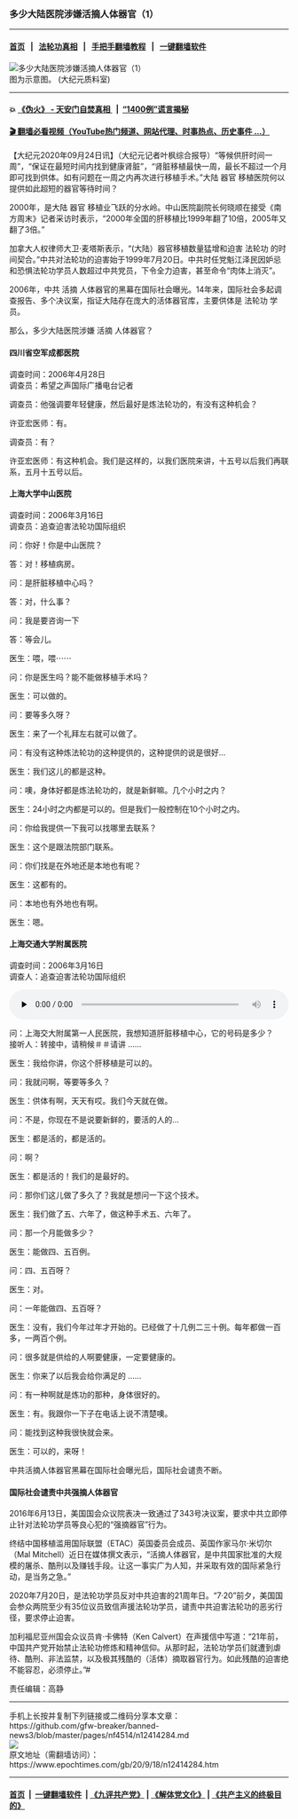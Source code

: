 ### 多少大陆医院涉嫌活摘人体器官（1）
------------------------

#### [首页](https://github.com/gfw-breaker/banned-news3/blob/master/README.md) &nbsp;&nbsp;|&nbsp;&nbsp; [法轮功真相](https://github.com/begood0513/basic/blob/master/README.md)  &nbsp;&nbsp;|&nbsp;&nbsp; [手把手翻墙教程](https://github.com/gfw-breaker/guides/wiki)  &nbsp;&nbsp;|&nbsp;&nbsp; [一键翻墙软件](https://github.com/gfw-breaker/nogfw/blob/master/README.md)  



<div><img alt="多少大陆医院涉嫌活摘人体器官（1）" class="attachment-djy_600_400 size-djy_600_400 wp-post-image" src="https://i.epochtimes.com/assets/uploads/2020/09/D1.jpg"/>
<div class="caption">
 图为示意图。 (大纪元质料室)
</div></div><hr/>

#### 💥 [《伪火》 - 天安门自焚真相 ](http://158.247.195.190:10000/videos/blog/weihuo.html)&nbsp; |&nbsp; [“1400例”谎言揭秘  ](http://158.247.195.190:10000/videos/blog/jiexi1400.html)

#### [ 🎬  翻墙必看视频（YouTube热门频道、网站代理、时事热点、历史事件 ...）](https://github.com/gfw-breaker/links/blob/master/banned.md)

<div><p>
 【大纪元2020年09月24日讯】（大纪元记者叶枫综合报导）“等候供肝时间一周”，“保证在最短时间内找到健康肾脏”，“肾脏移植最快一周，最长不超过一个月即可找到供体。如有问题在一周之内再次进行移植手术。”大陆
 <ok href="https://www.epochtimes.com/gb/tag/%E5%99%A8%E5%AE%98.html">
  器官
 </ok>
 移植医院何以提供如此超短的器官等待时间？
</p>
<p>
 2000年，是大陆
 <ok href="https://www.epochtimes.com/gb/tag/%E5%99%A8%E5%AE%98.html">
  器官
 </ok>
 移植业飞跃的分水岭。中山医院副院长何晓顺在接受《南方周末》记者采访时表示，“2000年全国的肝移植比1999年翻了10倍，2005年又翻了3倍。”
</p>
<p>
 加拿大人权律师大卫‧麦塔斯表示，“(大陆）器官移植数量猛增和迫害
 <ok href="https://www.epochtimes.com/gb/tag/%E6%B3%95%E8%BD%AE%E5%8A%9F.html">
  法轮功
 </ok>
 的时间契合。”中共对法轮功的迫害始于1999年7月20日。中共时任党魁江泽民因妒忌和恐惧法轮功学员人数超过中共党员，下令全力迫害，甚至命令“肉体上消灭”。
</p>
<p>
 2006年，中共
 <ok href="https://www.epochtimes.com/gb/tag/%E6%B4%BB%E6%91%98.html">
  活摘
 </ok>
 人体器官的黑幕在国际社会曝光。14年来，国际社会多起调查报告、多个决议案，指证大陆存在庞大的活体器官库，主要供体是
 <ok href="https://www.epochtimes.com/gb/tag/%E6%B3%95%E8%BD%AE%E5%8A%9F.html">
  法轮功
 </ok>
 学员。
</p>
<p>
 那么，多少大陆医院涉嫌
 <ok href="https://www.epochtimes.com/gb/tag/%E6%B4%BB%E6%91%98.html">
  活摘
 </ok>
 人体器官？
</p>
<h4>
 四川省空军成都医院
</h4>
<p>
 调查时间：2006年4月28日
 <br/>
 调查员：希望之声国际广播电台记者
</p>
<p>
 调查员：他强调要年轻健康，然后最好是炼法轮功的，有没有这种机会？
</p>
<p>
 许亚宏医师：有。
</p>
<p>
 调查员：有？
</p>
<p>
 许亚宏医师：有这种机会。我们是这样的，以我们医院来讲，十五号以后我们再联系，五月十五号以后。
</p>
<h4>
 上海大学中山医院
</h4>
<p>
 调查时间：2006年3月16日
 <br/>
 调查员：追查迫害法轮功国际组织
</p>
<p>
 问：你好！你是中山医院？
</p>
<p>
 答：对！移植病房。
</p>
<p>
 问：是肝脏移植中心吗？
</p>
<p>
 答：对，什么事？
</p>
<p>
 问：我是要咨询一下
</p>
<p>
 答：等会儿。
</p>
<p>
 医生：喂，喂⋯⋯
</p>
<p>
 问：你是医生吗？能不能做移植手术吗？
</p>
<p>
 医生：可以做的。
</p>
<p>
 问：要等多久呀？
</p>
<p>
 医生：来了一个礼拜左右就可以做了。
</p>
<p>
 问：有没有这种炼法轮功的这种提供的，这种提供的说是很好…
</p>
<p>
 医生：我们这儿的都是这种。
</p>
<p>
 问：噢，身体好都是炼法轮功的，就是新鲜嘛。几个小时之内？
</p>
<p>
 医生：24小时之内都是可以的。但是我们一般控制在10个小时之内。
</p>
<p>
 问：你给我提供一下我可以找哪里去联系？
</p>
<p>
 医生：这个是跟法院部门联系。
</p>
<p>
 问：你们找是在外地还是本地也有呢？
</p>
<p>
 医生：这都有的。
</p>
<p>
 问：本地也有外地也有啊。
</p>
<p>
 医生：嗯。
</p>
<h4>
 上海交通大学附属医院
</h4>
<p>
 调查时间：2006年3月16日
 <br/>
 调查人：追查迫害法轮功国际组织
</p>
<!--[if lt IE 9]><script>document.createElement('audio');</script><![endif]-->
<audio class="wp-audio-shortcode" controls="controls" id="audio-12414284-1" preload="none" style="width: 100%;">
 <source src="http://www.zhuichaguoji.org/sites/default/files/files/report/2013/09/35848_8-shanghai-dai.mp3?_=1" type="audio/mpeg"/>
 <ok href="http://www.zhuichaguoji.org/sites/default/files/files/report/2013/09/35848_8-shanghai-dai.mp3">
  http://www.zhuichaguoji.org/sites/default/files/files/report/2013/09/35848_8-shanghai-dai.mp3
 </ok>
</audio>
<p>
 问：上海交大附属第一人民医院，我想知道肝脏移植中心，它的号码是多少？
 <br/>
 接听人：转接中，请稍候＃＃请讲 ……
</p>
<p>
 医生：我给你讲，你这个肝移植是可以的。
</p>
<p>
 问：我就问啊，等要等多久？
</p>
<p>
 医生：供体有啊，天天有哎。我们今天就在做。
</p>
<p>
 问：不是，你现在不是说要新鲜的，要活的人的…
</p>
<p>
 医生：都是活的，都是活的。
</p>
<p>
 问：啊？
</p>
<p>
 医生：都是活的！我们的是最好的。
</p>
<p>
 问：那你们这儿做了多久了？我就是想问一下这个技术。
</p>
<p>
 医生：我们做了五、六年了，做这种手术五、六年了。
</p>
<p>
 问：那一个月能做多少？
</p>
<p>
 医生：能做四、五百例。
</p>
<p>
 问：四、五百呀？
</p>
<p>
 医生：对。
</p>
<p>
 问：一年能做四、五百呀？
</p>
<p>
 医生：没有，我们今年过年才开始的。已经做了十几例二三十例。每年都做一百多，一两百个例。
</p>
<p>
 问：很多就是供给的人啊要健康，一定要健康的。
</p>
<p>
 医生：你来了以后我会给你满足的 ……
</p>
<p>
 问：有一种啊就是炼功的那种，身体很好的。
</p>
<p>
 医生：有。我跟你一下子在电话上说不清楚噢。
</p>
<p>
 问：能找到这种我很快就会来。
</p>
<p>
 医生：可以的，来呀！
</p>
<p>
 中共活摘人体器官黑幕在国际社会曝光后，国际社会谴责不断。
</p>
<h4>
 国际社会谴责中共强摘人体器官
</h4>
<p>
 2016年6月13日，美国国会众议院表决一致通过了343号决议案，要求中共立即停止针对法轮功学员等良心犯的“强摘器官”行为。
</p>
<p>
 终结中国移植滥用国际联盟（ETAC）英国委员会成员、英国作家马尔·米切尔（Mal Mitchell）近日在媒体撰文表示，“活摘人体器官，是中共国家批准的大规模的屠杀、酷刑以及赚钱手段。让这一事实广为人知，并采取有效的国际紧急行动，是当务之急。”
</p>
<p>
 2020年7月20日，是法轮功学员反对中共迫害的21周年日。“7·20”前夕，美国国会参众两院至少有35位议员致信声援法轮功学员，谴责中共迫害法轮功的恶劣行径，要求停止迫害。
</p>
<p>
 加利福尼亚州国会众议员肯·卡佛特（Ken Calvert）在声援信中写道：“21年前，中国共产党开始禁止法轮功修炼和精神信仰。从那时起，法轮功学员们就遭到虐待、酷刑、非法监禁，以及极其残酷的（活体）摘取器官行为。如此残酷的迫害绝不能容忍，必须停止。”#
</p>
<p>
 责任编辑：高静
</p>
</div>
<hr/>
手机上长按并复制下列链接或二维码分享本文章：<br/>
https://github.com/gfw-breaker/banned-news3/blob/master/pages/nf4514/n12414284.md <br/>
<a href='https://github.com/gfw-breaker/banned-news3/blob/master/pages/nf4514/n12414284.md'><img src='https://github.com/gfw-breaker/banned-news3/blob/master/pages/nf4514/n12414284.md.png'/></a> <br/>
原文地址（需翻墙访问）：https://www.epochtimes.com/gb/20/9/18/n12414284.htm


------------------------
#### [首页](https://github.com/gfw-breaker/banned-news3/blob/master/README.md) &nbsp;|&nbsp; [一键翻墙软件](https://github.com/gfw-breaker/nogfw/blob/master/README.md) &nbsp;| [《九评共产党》](https://github.com/gfw-breaker/9ping.md/blob/master/README.md#九评之一评共产党是什么) | [《解体党文化》](https://github.com/gfw-breaker/jtdwh.md/blob/master/README.md) | [《共产主义的终极目的》](https://github.com/gfw-breaker/gczydzjmd.md/blob/master/README.md)


<img src='http://gfw-breaker.win/banned-news3/pages/nf4514/n12414284.md' width='0px' height='0px'/>